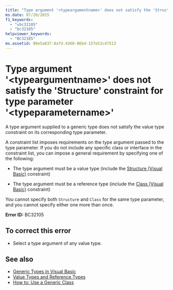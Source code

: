 ```yaml
---
title: "Type argument '<typeargumentname>' does not satisfy the 'Structure' constraint for type parameter '<typeparametername>'"
ms.date: 07/20/2015
f1_keywords: 
  - "vbc32105"
  - "bc32105"
helpviewer_keywords: 
  - "BC32105"
ms.assetid: 09e5a837-8afd-4360-86bd-157e53c47513
---
```

# Type argument '\<typeargumentname>' does not satisfy the 'Structure' constraint for type parameter '\<typeparametername>'
A type argument supplied to a generic type does not satisfy the value type constraint on its corresponding type parameter.  
  
 A constraint list imposes requirements on the type argument passed to the type parameter. If you do not include any specific class or interface in the constraint list, you can impose a general requirement by specifying one of the following:  
  
- The type argument must be a value type (include the [Structure (Visual Basic)](../../visual-basic/language-reference/statements/structure-statement.md) constraint)  
  
- The type argument must be a reference type (include the [Class (Visual Basic)](../../visual-basic/language-reference/statements/class-statement.md) constraint)  
  
 You cannot specify both `Structure` and `Class` for the same type parameter, and you cannot specify either one more than once.  
  
 **Error ID:** BC32105  
  
## To correct this error  
  
- Select a type argument of any value type.  
  
## See also

- [Generic Types in Visual Basic](../../visual-basic/programming-guide/language-features/data-types/generic-types.md)
- [Value Types and Reference Types](../../visual-basic/programming-guide/language-features/data-types/value-types-and-reference-types.md)
- [How to: Use a Generic Class](../../visual-basic/programming-guide/language-features/data-types/how-to-use-a-generic-class.md)
